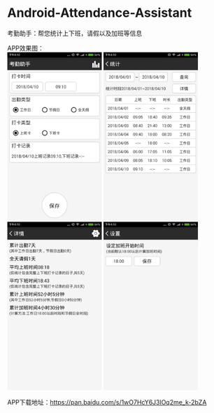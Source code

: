 # Android-Attendance-Assistant
考勤助手：帮您统计上下班，请假以及加班等信息

APP效果图：  
<img src="https://github.com/ckj375/img-folder/blob/master/attendance-assistant/attendance_assistant_1.png" height="384" width="216"/>
<img src="https://github.com/ckj375/img-folder/blob/master/attendance-assistant/attendance_assistant_2.png" height="384" width="216"/>
<img src="https://github.com/ckj375/img-folder/blob/master/attendance-assistant/attendance_assistant_3.png" height="384" width="216"/>
<img src="https://github.com/ckj375/img-folder/blob/master/attendance-assistant/attendance_assistant_4.png" height="384" width="216"/>

APP下载地址：https://pan.baidu.com/s/1wO7HcY6J3lOq2me_k-2bZA
